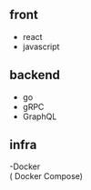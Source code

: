 ## front
- react
- javascript
## backend
- go
- gRPC
- GraphQL
## infra
-Docker   
  ( Docker Compose)
